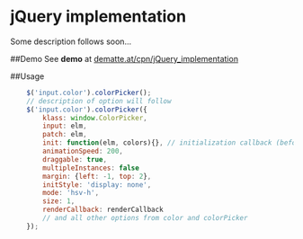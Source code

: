 
# jQuery implementation

Some description follows soon...

##Demo
See **demo** at [dematte.at/cpn/jQuery_implementation](http://dematte.at/cpn/jQuery_implementation)

##Usage

```javascript
    $('input.color').colorPicker();
    // description of option will follow
    $('input.color').colorPicker({
        klass: window.ColorPicker,
        input: elm,
        patch: elm,
        init: function(elm, colors){}, // initialization callback (before colorPicker gets initialized though)
        animationSpeed: 200,
        draggable: true,
        multipleInstances: false
        margin: {left: -1, top: 2},
        initStyle: 'display: none',
        mode: 'hsv-h',
        size: 1,
        renderCallback: renderCallback
        // and all other options from color and colorPicker
    });
```